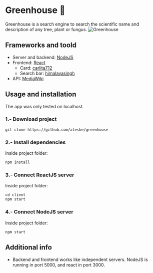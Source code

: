# Greenhouse 🍃
Greenhouse is a search engine to search the scientific name and description of any tree, plant or fungus.
![Greenhouse](https://i.imgur.com/zUuVAlQ.png)

## Frameworks and toold
- Server and backend: [NodeJS](https://nodejs.org/en/)
- Frontend: [React](https://es.reactjs.org/)
    - Card: [carlita712](https://codepen.io/carlita712/pen/mNLzye)
    - Search bar: [himalayasingh](https://codepen.io/himalayasingh/pen/dqjLgO)
- API: [MediaWiki](https://www.mediawiki.org/wiki/API:Main_page/es)

## Usage and installation
The app was only tested on localhost.

### 1.- Download project
```
git clone https://github.com/alesbe/greenhouse
```

### 2.- Install dependencies
Inside project folder:
```
npm install
```

### 3.- Connect ReactJS server
Inside project folder:
```
cd client
npm start
```

### 4.- Connect NodeJS server
Inside project folder:
```
npm start
```

## Additional info
- Backend and frontend works like independent servers. NodeJS is running in port 5000, and react in port 3000.
